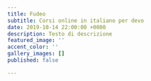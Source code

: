```yaml
---
title: Fudeo
subtitle: Corsi online in italiano per devo
date: 2019-10-14 22:00:00 +0000
description: Testo di descrizione
featured_image: ''
accent_color: ''
gallery_images: []
published: false

---
```

